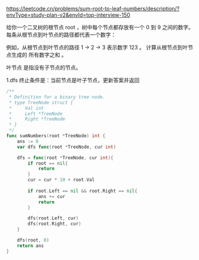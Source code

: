 https://leetcode.cn/problems/sum-root-to-leaf-numbers/description/?envType=study-plan-v2&envId=top-interview-150

给你一个二叉树的根节点 root ，树中每个节点都存放有一个 0 到 9 之间的数字。
每条从根节点到叶节点的路径都代表一个数字：

例如，从根节点到叶节点的路径 1 -> 2 -> 3 表示数字 123 。
计算从根节点到叶节点生成的 所有数字之和 。

叶节点 是指没有子节点的节点。


1.dfs
终止条件是：当前节点是叶子节点，更新答案并返回

```go
/**
 * Definition for a binary tree node.
 * type TreeNode struct {
 *     Val int
 *     Left *TreeNode
 *     Right *TreeNode
 * }
 */
func sumNumbers(root *TreeNode) int {
    ans := 0
    var dfs func(root *TreeNode, cur int)

    dfs = func(root *TreeNode, cur int){
        if root == nil{
            return 
        }
        cur = cur * 10 + root.Val
        
        if root.Left == nil && root.Right == nil{
            ans += cur
            return 
        }

        dfs(root.Left, cur)
        dfs(root.Right, cur)
    }

    dfs(root, 0)
    return ans
}
```